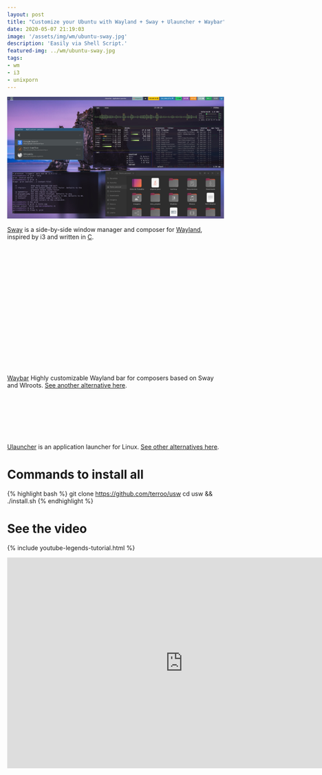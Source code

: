 ```yaml
---
layout: post
title: "Customize your Ubuntu with Wayland + Sway + Ulauncher + Waybar"
date: 2020-05-07 21:19:03
image: '/assets/img/wm/ubuntu-sway.jpg'
description: 'Easily via Shell Script.'
featured-img: ../wm/ubuntu-sway.jpg
tags:
- wm
- i3
- unixporn
---
```


![Customize your Ubuntu with Wayland + Sway + Ulauncher + Waybar](/assets/img/wm/ubuntu-sway.jpg)

[Sway](https://swaywm.org/) is a side-by-side window manager and composer for [Wayland](https://en.wikipedia.org/wiki/Wayland_(display_server_protocol)), inspired by i3 and written in [C](https://en.terminalroot.com.br/examples-of-functions-fread-fwrite-remove-and-others-in-c/).

<!-- QUADRADO -->
<script async src="//pagead2.googlesyndication.com/pagead/js/adsbygoogle.js"></script>
<ins class="adsbygoogle"
style="display:inline-block;width:336px;height:280px"
data-ad-client="ca-pub-2838251107855362"
data-ad-slot="5351066970"></ins>
<script>
(adsbygoogle=window.adsbygoogle || []).push({});
</script>

[Waybar](https://github.com/Alexays/Waybar) Highly customizable Wayland bar for composers based on Sway and Wlroots. [See another alternative here](https://en.terminalroot.com.br/how-to-customize-your-linux-mint-with-i3-polybar-rofi/).

<!-- LISTA MIN -->
<script async src="//pagead2.googlesyndication.com/pagead/js/adsbygoogle.js"></script>
<ins class="adsbygoogle"
style="display:inline-block;width:730px;height:95px"
data-ad-client="ca-pub-2838251107855362"
data-ad-slot="5351066970"></ins>
<script>
(adsbygoogle=window.adsbygoogle || []).push({});
</script>

[Ulauncher](https://ulauncher.io/) is an application launcher for Linux. [See other alternatives here](https://en.terminalroot.com.br/12-best-launchers-for-linux/).

# Commands to install all
{% highlight bash %}
git clone https://github.com/terroo/usw
cd usw && ./install.sh
{% endhighlight %}

<!-- RETANGULO LARGO 2 -->
<script async src="//pagead2.googlesyndication.com/pagead/js/adsbygoogle.js"></script>
<ins class="adsbygoogle"
style="display:block; text-align:center;"
data-ad-layout="in-article"
data-ad-format="fluid"
data-ad-client="ca-pub-2838251107855362"
data-ad-slot="8549252987"></ins>
<script>
(adsbygoogle=window.adsbygoogle || []).push({});
</script>

# See the video

{% include youtube-legends-tutorial.html %}


<iframe width="815" height="490" src="https://www.youtube.com/embed/nY_o7k8aQVI" frameborder="0" allow="accelerometer; autoplay; encrypted-media; gyroscope; picture-in-picture" allowfullscreen></iframe>
    
